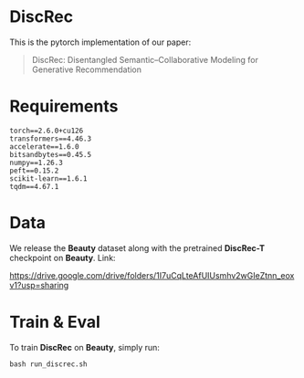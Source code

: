 # DiscRec

This is the pytorch implementation of our paper:

> DiscRec: Disentangled Semantic–Collaborative Modeling for Generative Recommendation

# Requirements

```
torch==2.6.0+cu126
transformers==4.46.3
accelerate==1.6.0
bitsandbytes==0.45.5
numpy==1.26.3
peft==0.15.2
scikit-learn==1.6.1
tqdm==4.67.1
```

# Data

We release the **Beauty** dataset along with the pretrained **DiscRec-T** checkpoint on **Beauty**. Link: 

https://drive.google.com/drive/folders/1I7uCqLteAfUIUsmhv2wGIeZtnn_eoxv1?usp=sharing

# Train & Eval

To train **DiscRec** on **Beauty**, simply run:

```
bash run_discrec.sh  
```

